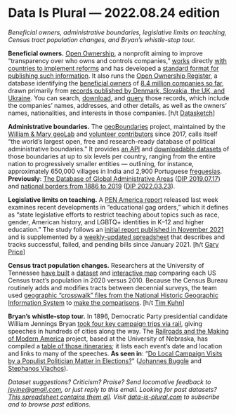 Data Is Plural — 2022.08.24 edition
===================================

*Beneficial owners, administrative boundaries, legislative limits on teaching, Census tract population changes, and Bryan’s whistle-stop tour.*


__Beneficial owners.__ [Open Ownership](https://www.openownership.org/), a nonprofit aiming to improve “transparency over who owns and controls companies,” [works](https://www.openownership.org/en/about/what-we-do/) directly [with countries to implement reforms](https://www.openownership.org/en/map/) and has developed a [standard format for publishing such information](https://standard.openownership.org/). It also runs the [Open Ownership Register](https://register.openownership.org/), a database identifying the [beneficial owners](https://standard.openownership.org/en/latest/primer/whatisbo.html) of [8.4 million companies so far](https://twitter.com/OpenOwnership/status/1552975083811004416), drawn primarily from [records published by Denmark, Slovakia, the UK, and Ukraine](https://register.openownership.org/data_sources). You can search, [download](https://register.openownership.org/download), and [query](https://bods-data.openownership.org/source/register) those records, which include the companies’ names, addresses, and other details, as well as the owners’ names, nationalities, and interests in those companies. [h/t [Datasketch](https://www.datasketch.co/newsletter/open-government/issue-17-beneficial-ownership-and-censored-journalism/)]


__Administrative boundaries.__ The [geoBoundaries](https://www.geoboundaries.org/) project, maintained by the [William & Mary geoLab](https://geolab.wm.edu/) and [volunteer contributors](https://github.com/wmgeolab/geoBoundaries/graphs/contributors) since 2017, calls itself “the world’s largest open, free and research-ready database of political administrative boundaries.” It provides [an API](https://www.geoboundaries.org/api.html) and [downloadable datasets](https://www.geoboundaries.org/index.html#getdata) of those boundaries at up to six levels per country, ranging from the entire nation to progressively smaller entities — outlining, for instance, approximately 650,000 villages in India and 2,900 Portuguese [freguesias](https://en.wikipedia.org/wiki/Freguesia). __Previously__: [The Database of Global Administrative Areas](https://gadm.org/) ([DIP 2019.07.17](https://www.data-is-plural.com/archive/2019-07-17-edition/)) and [national borders from 1886 to 2019](https://icr.ethz.ch/data/cshapes/) ([DIP 2022.03.23](https://www.data-is-plural.com/archive/2022-03-23-edition/)).


__Legislative limits on teaching.__ A [PEN America report](https://pen.org/report/Americas-censored-classrooms/) released last week examines recent developments in “educational gag orders,” which it defines as “state legislative efforts to restrict teaching about topics such as race, gender, American history, and LGBTQ+ identities in K–12 and higher education.” The study follows an [initial report published in November 2021](https://pen.org/report/educational-gag-orders/) and is supplemented by a [weekly-updated spreadsheet](https://docs.google.com/spreadsheets/d/1Tj5WQVBmB6SQg-zP_M8uZsQQGH09TxmBY73v23zpyr0/edit#gid=1505554870) that describes and tracks successful, failed, and pending bills since January 2021. [h/t [Gary Price](https://www.infodocket.com/2022/08/17/report-educational-gag-order-proposals-spike-by-250-in-2022-pen-america-finds-announcing-the-2022-core-forum-keynote-speakers-and-more-news-headlines/)]


__Census tract population changes.__ Researchers at the University of Tennessee [have built](https://tnsdc.utk.edu/2022/05/16/new-interactive-map-details-population-change-across-us-last-decade/) a [dataset](https://myutk.maps.arcgis.com/home/item.html?id=dfb01c34015d4e149dcbbf3fbbdfc88b) and [interactive map](https://myutk.maps.arcgis.com/apps/instant/sidebar/index.html?appid=b6cf315a28aa4089873ee3442d4a2597) comparing each US Census tract’s population in 2020 versus 2010. Because the Census Bureau routinely adds and modifies tracts between decennial surveys, the team used [geographic “crosswalk” files from the National Historic Geographic Information System](https://www.nhgis.org/geographic-crosswalks) to [make the comparisons](https://tnsdc.utk.edu/2022/05/16/producing-maps-of-detailed-population-change-between-2010-and-2020/). [h/t [Tim Kuhn](https://haslam.utk.edu/experts/timothy-kuhn)]


__Bryan’s whistle-stop tour.__ In 1896, Democratic Party presidential candidate William Jennings Bryan [took four key campaign trips via rail](https://railroads.unl.edu/views/item/bryan_speech), giving speeches in hundreds of cities along the way. The [Railroads and the Making of Modern America](https://railroads.unl.edu/) project, based at the University of Nebraska, has compiled a [table of those itineraries](https://railroads.unl.edu/topics/bryanTriplog1896.php?trip=all); it lists each event’s date and location and links to many of the speeches. __As seen in__: “[Do Local Campaign Visits by a Populist Politician Matter in Elections?](https://broadstreet.blog/2022/07/15/do-local-campaign-visits-by-a-populist-politician-matter-in-elections/)” ([Johannes Buggle](http://www.johannesbuggle.com/) and [Stephanos Vlachos](http://www.stephanosvlachos.com/)).


*Dataset suggestions? Criticism? Praise? Send locomotive feedback to jsvine@gmail.com, or just reply to this email. Looking for past datasets? [This spreadsheet contains them all](https://docs.google.com/spreadsheets/d/1wZhPLMCHKJvwOkP4juclhjFgqIY8fQFMemwKL2c64vk/edit#gid=0). Visit [data-is-plural.com](https://www.data-is-plural.com) to subscribe and to browse past editions.*
